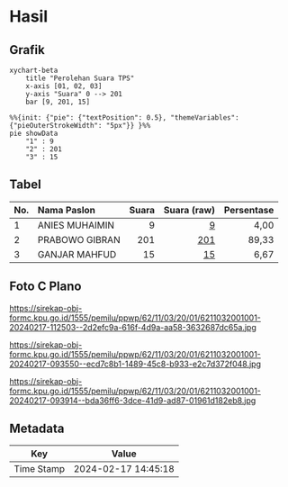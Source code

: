 # Hasil

## Grafik

```mermaid
xychart-beta
    title "Perolehan Suara TPS"
    x-axis [01, 02, 03]
    y-axis "Suara" 0 --> 201
    bar [9, 201, 15]
```

```mermaid
%%{init: {"pie": {"textPosition": 0.5}, "themeVariables": {"pieOuterStrokeWidth": "5px"}} }%%
pie showData
    "1" : 9
    "2" : 201
    "3" : 15
```

## Tabel

| No. | Nama Paslon    | Suara | Suara (raw) | Persentase |
|:--- |:-------------- | -----:| -----------:| ----------:|
| 1   | ANIES MUHAIMIN | 9     | [9][p-1]    | 4,00       |
| 2   | PRABOWO GIBRAN | 201   | [201][p-2]  | 89,33      |
| 3   | GANJAR MAHFUD  | 15    | [15][p-3]   | 6,67       |


[p-1]: https://github.com/gigit-pemilu/pemilu-2024-62-kalimantan-tengah/blob/main/pilpres/hitung-suara/sub/62-kalimantan-tengah/sub/11-pulang-pisau/sub/03-kahayan-tengah/sub/2001-tanjung-sangalang/sub/001-tps/sub/paslon-1.txt
[p-2]: https://github.com/gigit-pemilu/pemilu-2024-62-kalimantan-tengah/blob/main/pilpres/hitung-suara/sub/62-kalimantan-tengah/sub/11-pulang-pisau/sub/03-kahayan-tengah/sub/2001-tanjung-sangalang/sub/001-tps/sub/paslon-2.txt
[p-3]: https://github.com/gigit-pemilu/pemilu-2024-62-kalimantan-tengah/blob/main/pilpres/hitung-suara/sub/62-kalimantan-tengah/sub/11-pulang-pisau/sub/03-kahayan-tengah/sub/2001-tanjung-sangalang/sub/001-tps/sub/paslon-3.txt

## Foto C Plano

https://sirekap-obj-formc.kpu.go.id/1555/pemilu/ppwp/62/11/03/20/01/6211032001001-20240217-112503--2d2efc9a-616f-4d9a-aa58-3632687dc65a.jpg

https://sirekap-obj-formc.kpu.go.id/1555/pemilu/ppwp/62/11/03/20/01/6211032001001-20240217-093550--ecd7c8b1-1489-45c8-b933-e2c7d372f048.jpg

https://sirekap-obj-formc.kpu.go.id/1555/pemilu/ppwp/62/11/03/20/01/6211032001001-20240217-093914--bda36ff6-3dce-41d9-ad87-01961d182eb8.jpg


## Metadata

| Key        | Value               |
| ---------- | ------------------- |
| Time Stamp | 2024-02-17 14:45:18 |



